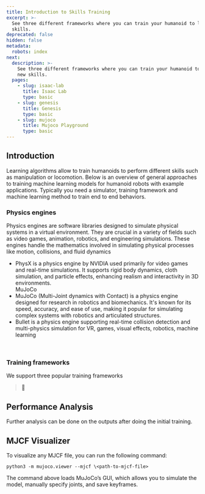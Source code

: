 ```yaml
---
title: Introduction to Skills Training
excerpt: >-
  See three different frameworks where you can train your humanoid to learn new
  skills.
deprecated: false
hidden: false
metadata:
  robots: index
next:
  description: >-
    See three different frameworks where you can train your humanoid to learn
    new skills.
  pages:
    - slug: isaac-lab
      title: Isaac Lab
      type: basic
    - slug: genesis
      title: Genesis
      type: basic
    - slug: mujoco
      title: Mujoco Playground
      type: basic
---
```

## Introduction

Learning algorithms allow to train humanoids to perform different skills such as manipulation or locomotion. Below is an overview of general approaches to training machine learning models for humanoid robots with example applications. Typically you need a simulator, training framework and machine learning method to train end to end behaviors.

### Physics engines

Physics engines are software libraries designed to simulate physical systems in a virtual environment. They are crucial in a variety of fields such as video games, animation, robotics, and engineering simulations. These engines handle the mathematics involved in simulating physical processes like motion, collisions, and fluid dynamics

* PhysX is a physics engine by NVIDIA used primarily for video games and real-time simulations. It supports rigid body dynamics, cloth simulation, and particle effects, enhancing realism and interactivity in 3D environments.\
  MuJoCo
* MuJoCo (Multi-Joint dynamics with Contact) is a physics engine designed for research in robotics and biomechanics. It's known for its speed, accuracy, and ease of use, making it popular for simulating complex systems with robotics and articulated structures.
* Bullet  is a physics engine supporting real-time collision detection and multi-physics simulation for VR, games, visual effects, robotics, machine learning

<br />

### Training frameworks

We support three popular training frameworks

> 🚧

## Performance Analysis

Further analysis can be done on the outputs after doing the initial training.

## MJCF Visualizer

To visualize any MJCF file, you can run the following command:

```
python3 -m mujoco.viewer --mjcf \<path-to-mjcf-file>
```

The command above loads MuJoCo’s GUI, which allows you to simulate the model, manually specify joints, and save keyframes.